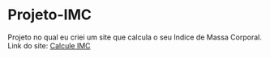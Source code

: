 # Projeto-IMC
 Projeto no qual eu criei um site que calcula o seu Indice de Massa Corporal.
 Link do site: <a href="https://cleciolira.github.io/Projeto-IMC/">Calcule IMC</a>
